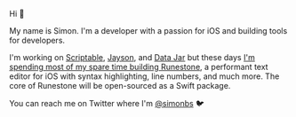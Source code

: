 Hi 👋

My name is Simon. I'm a developer with a passion for iOS and building tools for developers.

I'm working on [Scriptable](https://apps.apple.com/us/app/scriptable/id1405459188), [Jayson](https://apps.apple.com/us/app/jayson/id1447750768), and [Data Jar](https://apps.apple.com/us/app/data-jar/id1453273600) but these days [I'm spending most of my spare time building Runestone](https://runestone.app), a performant text editor for iOS with syntax highlighting, line numbers, and much more. The core of Runestone will be open-sourced as a Swift package.

You can reach me on Twitter where I'm [@simonbs](https://twitter.com/simonbs) 🐦
